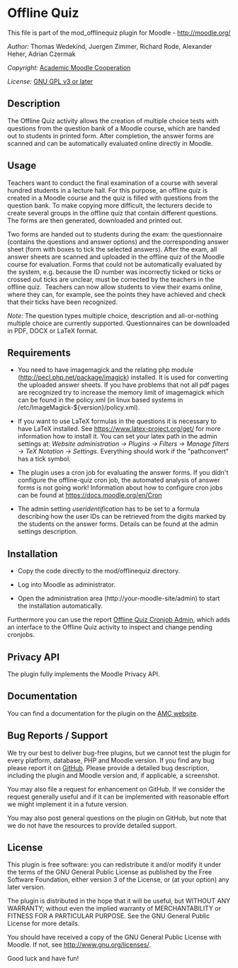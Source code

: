 Offline Quiz 
===================

This file is part of the mod_offlinequiz plugin for Moodle - <http://moodle.org/>

*Author:*    Thomas Wedekind, Juergen Zimmer, Richard Rode, Alexander Heher, Adrian Czermak

*Copyright:* [Academic Moodle Cooperation](http://www.academic-moodle-cooperation.org)

*License:*   [GNU GPL v3 or later](http://www.gnu.org/copyleft/gpl.html)


Description
-----------

The Offline Quiz activity allows the creation of multiple choice tests with questions from the question bank of a Moodle course, which are handed out to students in printed form. After completion, the answer forms are scanned and can be automatically evaluated online directly in Moodle. 


Usage
-------

Teachers want to conduct the final examination of a course with several hundred students in a lecture hall.
For this purpose, an offline quiz is created in a Moodle course and the quiz is filled with questions from the question bank. To make copying more difficult, the lecturers decide to create several groups in the offline quiz that contain different questions. The forms are then generated, downloaded and printed out.

Two forms are handed out to students during the exam: the questionnaire (contains the questions and answer options) and the corresponding answer sheet (form with boxes to tick the selected answers). After the exam, all answer sheets are scanned and uploaded in the offline quiz of the Moodle course for evaluation.
Forms that could not be automatically evaluated by the system, e.g. because the ID number was incorrectly ticked or ticks or crossed out ticks are unclear, must be corrected by the teachers in the offline quiz. 
Teachers can now allow students to view their exams online, where they can, for example, see the points they have achieved and check that their ticks have been recognized.

*Note:* The question types multiple choice, description and all-or-nothing multiple choice are currently supported. Questionnaires can be downloaded in PDF, DOCX or LaTeX format.


Requirements
------------

* You need to have imagemagick and the relating php module (http://pecl.php.net/package/imagick) installed. It is used for converting the uploaded answer sheets. If you have problems that not all pdf pages are recognized try to increase the memory limit of imagemagick which can be found in the policy.xml (in linux based systems in /etc/ImageMagick-${version}/policy.xml).

* If you want to use LaTeX formulas in the questions it is necessary to have LaTeX installed.
See https://www.latex-project.org/get/ for more information how to install it.
You can set your latex path in the admin settings at:
*Website administration -> Plugins -> Filters -> Manage filters -> TeX Notation -> Settings*.
Everything should work if the "pathconvert" has a tick symbol.

* The plugin uses a cron job for evaluating the answer forms. If you didn't configure the offline-quiz
cron job, the automated analysis of answer forms is not going work! Information about how to
configure cron jobs can be found at https://docs.moodle.org/en/Cron

* The admin setting *useridentification* has to be set to a formula describing how the user IDs
can be retrieved from the digits marked by the students on the answer forms. Details can be found at the admin settings description.


Installation
------------

* Copy the code directly to the mod/offlinequiz directory.

* Log into Moodle as administrator.

* Open the administration area (http://your-moodle-site/admin) to start the installation
  automatically.

Furthermore you can use the report [Offline Quiz Cronjob Admin](https://moodle.org/plugins/report_offlinequizcron), which adds an interface to the Offline Quiz activity to inspect and change pending cronjobs. 


Privacy API
------------------------

The plugin fully implements the Moodle Privacy API.


Documentation
-------------

You can find a documentation for the plugin on the [AMC website](https://academic-moodle-cooperation.org/mod_offlinequiz/).


Bug Reports / Support
---------------------

We try our best to deliver bug-free plugins, but we cannot test the plugin for every platform,
database, PHP and Moodle version. If you find any bug please report it on
[GitHub](https://github.com/academic-moodle-cooperation/moodle-mod_offlinequiz/issues). Please
provide a detailed bug description, including the plugin and Moodle version and, if applicable, a
screenshot.

You may also file a request for enhancement on GitHub. If we consider the request generally useful
and if it can be implemented with reasonable effort we might implement it in a future version.

You may also post general questions on the plugin on GitHub, but note that we do not have the
resources to provide detailed support.


License
-------

This plugin is free software: you can redistribute it and/or modify it under the terms of the GNU
General Public License as published by the Free Software Foundation, either version 3 of the
License, or (at your option) any later version.

The plugin is distributed in the hope that it will be useful, but WITHOUT ANY WARRANTY; without
even the implied warranty of MERCHANTABILITY or FITNESS FOR A PARTICULAR PURPOSE. See the GNU
General Public License for more details.

You should have received a copy of the GNU General Public License with Moodle. If not, see
<http://www.gnu.org/licenses/>.


Good luck and have fun!
